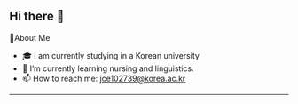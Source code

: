 ## Hi there 👋
<!--  -->

🏅About Me

- 🎓 I am currently studying in a Korean university
- 🌱 I’m currently learning nursing and linguistics.
- 📫 How to reach me: jce102739@korea.ac.kr
---
